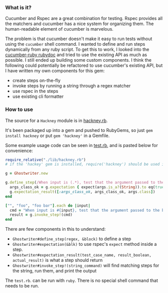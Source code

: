### What is it?

Cucumber and Rspec are a great combination for testing. Rspec provides all the matchers and
cucumber has a nice system for organizing them. The human-readable element of cucumber is marvelous.

The problem is that cucumber doesn't make it easy to run tests without using the `cucumber` shell command.
I wanted to define and run steps dynamically from any ruby script. To get this to work, I looked into the
[cucumber-ruby rubydoc](http://www.rubydoc.info/github/cucumber/cucumber-ruby/) and tried to use the existing API
as much as possible. I still ended up building some custom components. I think the following could potentially be refactored to use
cucumber's existing API, but I have written my own components for this gem:

- create steps on-the-fly
- invoke steps by running a string through a regex matcher
- use rspec in the steps
- use existing cli formatter


### How to use

The source for a `Hackney` module is in [hackney.rb](./lib/hackney.rb).

It's been packaged up into a gem and pushed to RubyGems, so just `gem install hackney` or put `gem 'hackney'` in a Gemfile.

Some example usage code can be seen in [test.rb](./test.rb), and is pasted below for convenience:

```ruby
require_relative("./lib/hackney.rb")
# if the 'hackey' gem is installed, require('hackney') should be used instead

g = Ghostwriter.new

g.define_step(/When input is (.*), test that the argument passed to the block is a string/) do |args|
  args_class_ok = g.expectation { expect(args.is_a?(String)).to eq(true) }
  g.expectation_result([:args_class_ok, args_class_ok, args.class])
end

["", "foo", "foo bar"].each do |input|
  cmd = "When input is #{input}, test that the argument passed to the block is a string"
  result = g.invoke_step!(cmd)
end
```

There are few components in this to understand:

- `Ghostwriter#define_step(regex, &block)` to define a step
- `Ghostwriter#expectation(&blk)` to use rspec's `expect` method inside a step.
- `Ghostwriter#expectation_result(test_case_name, result_boolean, actual_result)` is what a step should return
- `Ghostwriter#invoke_step!(string_command)` will find matching steps for the string, run them, and print the output

The `test.rb`. can be run with `ruby`. There is no special shell command that needs to be run. 

